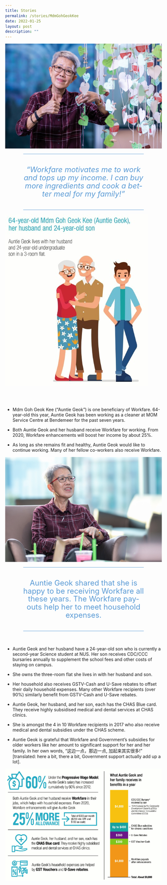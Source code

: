 ```yaml
---
title: Stories
permalink: /stories/MdmGohGeokKee
date: 2022-01-25
layout: post
description: ""
---
```


![Alt text for image on Isomer site](/images/MdmGohGeokKee.jpg)
	


<div style="border-style:solid none;padding:10pt 0in;text-align:center;margin-right:0.6in;margin-left:0.6in;border-top-color:#5b9bd5;border-bottom-color:#5b9bd5;border-top-width:1pt;border-bottom-width:1pt;">
<p style="margin:0.25in 0in;" class="MsoIntenseQuote">
<span lang="EN-SG" style="color:#5b9bd5;line-height:107%;font-size:18pt;font-style:italic">“Workfare motivates me to work and tops up my income. I can buy more ingredients and cook a better meal for my family!”
</span>
</p>
</div>


![Alt text for image on Isomer site](/images/64YearOld.jpg)

<br></br>

* Mdm Goh Geok Kee (“Auntie Geok”) is one beneficiary of Workfare. 64-year-old this year, Auntie Geok has been working as a cleaner at MOM Service Centre at Bendemeer for the past seven years.

* Both Auntie Geok and her husband receive Workfare for working. From 2020, Workfare enhancements will boost her income by about 25%.

* As long as she remains fit and healthy, Auntie Geok would like to continue working. Many of her fellow co-workers also receive Workfare.

![Alt text for image on Isomer site](/images/MdmGohGoekKee1.jpg)

<div style="border-style:solid none;padding:10pt 0in;text-align:center;margin-right:0.6in;margin-left:0.6in;border-top-color:#5b9bd5;border-bottom-color:#5b9bd5;border-top-width:1pt;border-bottom-width:1pt;">
<p style="margin:0.25in 0in;" class="MsoIntenseQuote">
<span style="color:#5b9bd5;line-height:107%;font-size:18pt;" lang="EN-SG">Auntie Geok shared that she is happy to be receiving Workfare all these years. The Workfare payouts help her to meet household expenses.</span>
</p>
</div>
<br></br>

* Auntie Geok and her husband have a 24-year-old son who is currently a second-year Science student at NUS. Her son receives CDC/CCC bursaries annually to supplement the school fees and other costs of staying on campus.

* She owns the three-room flat she lives in with her husband and son.

* Her household also receives GSTV-Cash and U-Save rebates to offset their daily household expenses. Many other Workfare recipients (over 90%) similarly benefit from GSTV-Cash and U-Save rebates.

* Auntie Geok, her husband, and her son, each has the CHAS Blue card. They receive highly subsidised medical and dental services at CHAS clinics.

* She is amongst the 4 in 10 Workfare recipients in 2017 who also receive medical and dental subsidies under the CHAS scheme.

* Auntie Geok is grateful that Workfare and Government’s subsidies for older workers like her amount to significant support for her and her family. In her own words, “这边一点，那边一点, 加起来其实很多!” [translated: here a bit, there a bit, Government support actually add up a lot].

![Alt text for image on Isomer site](/images/GovtSupport.jpg)
